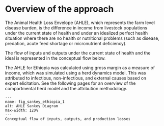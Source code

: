 # Overview of the approach

The Animal Health Loss Envelope (AHLE), which represents the farm level disease burden, is the difference in income from livestock populations under the current state of health and under an idealized perfect health situation where there are no health or nutritional problems (such as disease, predation, acute feed shortage or micronutrient deficiency). 

The flow of inputs and outputs under the current state of health and the ideal is represented in the conceptual flow below.

The AHLE for Ethiopia was calculated using gross margin as a measure of income, which was simulated using a herd dynamics model. This was attributed to infectious, non-infectious, and external causes based on expert elicitation. See the following pages for an overview of the compartmental herd model and the attribution methodology.

```{figure} ../Images/Sankey_diagram_update_01042024.png
---
name: fig_sankey_ethiopia_1
alt: AHLE Sankey Diagram
max-width: 120%
---
Conceptual flow of inputs, outputs, and production losses
```
